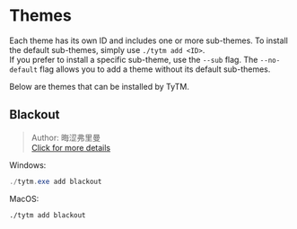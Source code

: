# Themes

Each theme has its own ID and includes one or more sub-themes. To install the default sub-themes, simply use `./tytm add <ID>`.  
If you prefer to install a specific sub-theme, use the `--sub` flag. The `--no-default` flag allows you to add a theme without its default sub-themes.

Below are themes that can be installed by TyTM.

## Blackout

> Author: 晦涩弗里曼  
> [Click for more details](themes/blackout)

Windows:
```powershell
./tytm.exe add blackout
```

MacOS:
```zsh
./tytm add blackout
```
